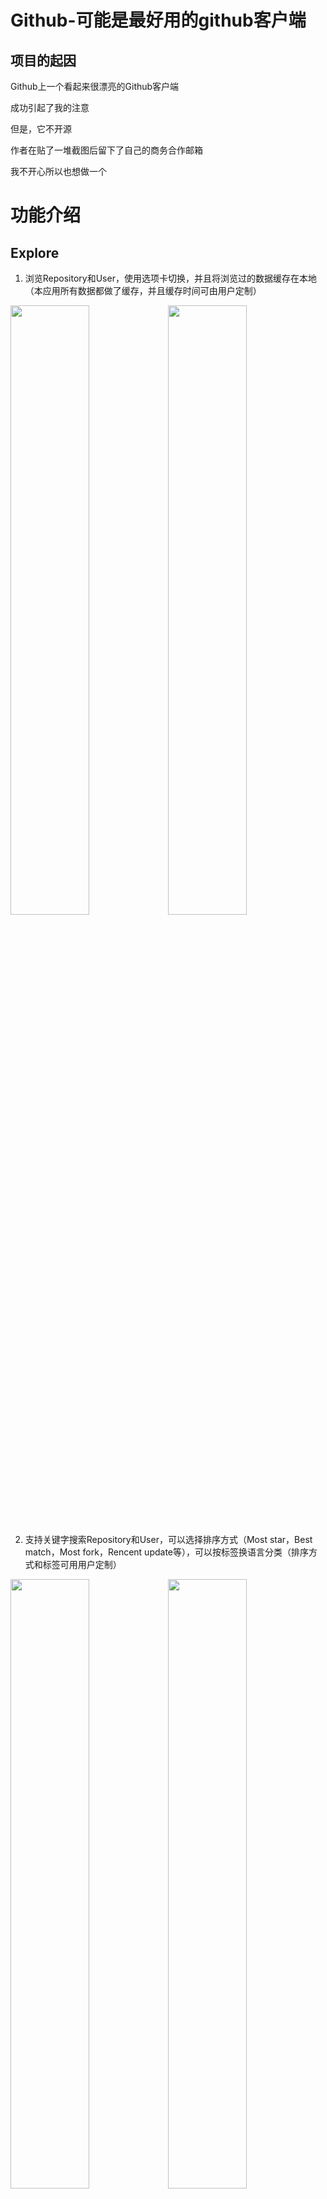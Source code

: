 # Github-可能是最好用的github客户端
## 项目的起因

Github上一个看起来很漂亮的Github客户端

成功引起了我的注意

但是，它不开源

作者在贴了一堆截图后留下了自己的商务合作邮箱

我不开心所以也想做一个

  
  # 功能介绍
  ## Explore

 1. 浏览Repository和User，使用选项卡切换，并且将浏览过的数据缓存在本地（本应用所有数据都做了缓存，并且缓存时间可由用户定制）

<img src="images/explore_4.png" width = "50%" /><img src="images/explore_1.png" width = "50%" />


 2. 支持关键字搜索Repository和User，可以选择排序方式（Most star，Best match，Most fork，Rencent update等），可以按标签换语言分类（排序方式和标签可用用户定制）

<img src="images/explore_2.png" width = "50%" /><img src="images/explore_3.png" width = "50%" /> 

## RepositoryDetail

 1. Repository简要信息查看，并且可以进行star，unstar，fork操作

<img src="images/repositorydetail_1.png" width = "50%" /><img src="images/repositorydetail_2.png" width = "50%" /> 

 2. 异步加载ReadMe，按markdown格式显示ReadMe
 
 <img src="images/repositorydetail_3.png" width = "50%" />
 
 3. 显示code树，查看代码内容，因为缓存的原因，点击加载过的节点可以秒加载
 
 <img src="images/repositorydetail_4.png" width = "50%" /><img src="images/repositorydetail_5.png" width = "50%" />
 
## UserDetail

 1. User简要信息查看，并且可以进行follow，unfollow操作

<img src="images/userdetail_1.png" width = "50%" /><img src="images/userdetail_2.png" width = "50%" />

## Repository

 1. 查询自己的Repository
 
<img src="images/repository_1.png" width = "50%" /><img src="images/repository_2.png" width = "50%" />
 
 2. 查询自己Star过的Repository

<img src="images/repository_3.png" width = "50%" /><img src="images/repository_4.png" width = "50%" />

 3. 查询RepositoryDetail被fork过的Repository

<img src="images/repository_5.png" width = "50%" /><img src="images/repository_6.png" width = "50%" />

 4. 查询UserDetail被拥有过的Repository

<img src="images/repository_7.png" width = "50%" /><img src="images/repository_8.png" width = "50%" />

## Event

 1. 可以查询，自己，User，Repository的Event

<img src="images/event_1.png" width = "50%" /><img src="images/event_2.png" width = "50%" />